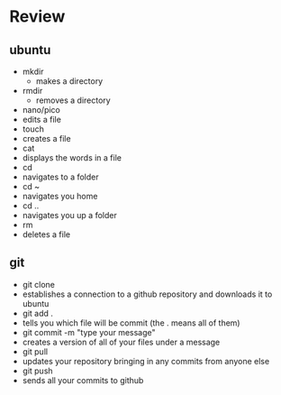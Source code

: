 # Review

## ubuntu
 - mkdir
   - makes a directory 
 - rmdir
   - removes a directory
 - nano/pico
  - edits a file
 - touch
  - creates a file
 - cat
  - displays the words in a file
 - cd
  - navigates to a folder
 - cd ~
  - navigates you home
 - cd .. 
  - navigates you up a folder
 - rm
  - deletes a file

## git
 - git clone 
  - establishes a connection to a github repository and downloads it to ubuntu
 - git add .
  - tells you which file will be commit (the . means all of them)
 - git commit -m "type your message"
  - creates a version of all of your files under a message
 - git pull
  - updates your repository bringing in any commits from anyone else
 - git push
  - sends all your commits to github
